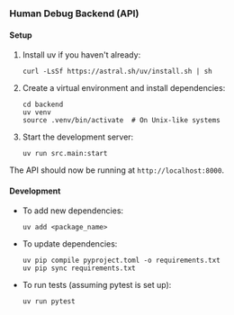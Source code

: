 ### Human Debug Backend (API)

#### Setup

1. Install uv if you haven't already:
   ```
   curl -LsSf https://astral.sh/uv/install.sh | sh
   ```

2. Create a virtual environment and install dependencies:
   ```
   cd backend
   uv venv
   source .venv/bin/activate  # On Unix-like systems
   ```

3. Start the development server:
   ```
   uv run src.main:start
   ```

The API should now be running at `http://localhost:8000`.

#### Development

- To add new dependencies:
  ```
  uv add <package_name>
  ```

- To update dependencies:
  ```
  uv pip compile pyproject.toml -o requirements.txt
  uv pip sync requirements.txt
  ```

- To run tests (assuming pytest is set up):
  ```
  uv run pytest
  ```
